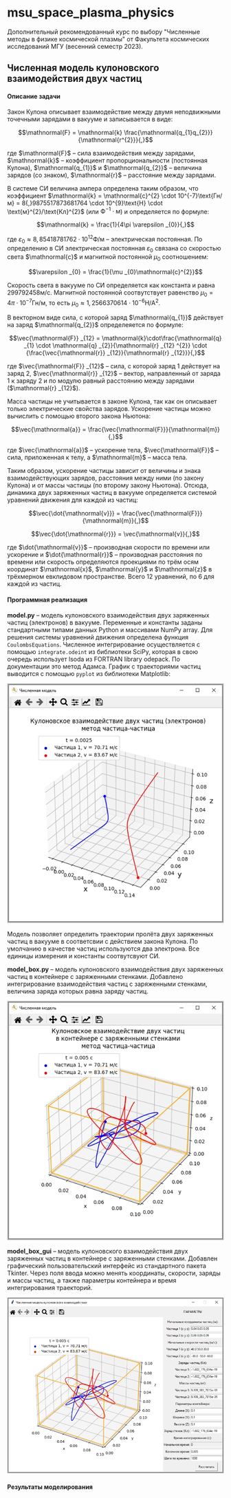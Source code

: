 # msu_space_plasma_physics

Дополнительный рекомендованный курс по выбору "Численные методы в физике космической плазмы" от Факультета космических исследований МГУ (весенний семестр 2023).

## Численная модель кулоновского взаимодействия двух частиц

#### Описание задачи

Закон Кулона описывает взаимодействие между двумя неподвижными точечными зарядами в вакууме и записывается в виде:

$$\mathnormal{F} = \mathnormal{k} \frac{\mathnormal{q_{1}q_{2}}}{\mathnormal{r^{2}}}{,}$$

где $\mathnormal{F}$ – сила взаимодействия между зарядами, $\mathnormal{k}$ – коэффициент пропорциональности (постоянная Кулона), $\mathnormal{q_{1}}$ и $\mathnormal{q_{2}}$ – величина зарядов (со знаком), $\mathnormal{r}$ – расстояние между зарядами.

В системе СИ величина ампера определена таким образом, что коэффициент $\mathnormal{k} = \mathnormal{c}^{2} \cdot 10^{-7}\text{Гн/м} = 8{,}9875517873681764 \cdot 10^{9}\text{Н} \cdot \text{м}^{2}/\text{Кл}^{2}$ (или $\text{Ф}^{-1} \cdot \text{м}$) и определяется по формуле:

$$\mathnormal{k} = \frac{1}{4\pi \varepsilon _{0}}{,}$$

где $\varepsilon _{0} \approx 8{,}85418781762 \cdot 10^{12} \text{Ф/м}$ – электрическая постоянная. По определению в СИ электрическая постоянная $\varepsilon _{0}$ связана со скоростью света $\mathnormal{c}$ и магнитной постоянной $\mu _{0}$ соотношением:

$$\varepsilon _{0} = \frac{1}{\mu _{0}\mathnormal{c}^{2}}$$

Скорость света в вакууме по СИ определяется как константа и равна $299792458 \text{м/с}$. Магнитной постоянной соотвутствует равенство $\mu _{0} = 4 \pi \cdot 10^{-7}\text{Гн/м}$, то есть $\mu _{0} \approx 1{,}2566370614 \cdot 10^{-6}\text{Н/А}^{2}$.

В векторном виде сила, с которой заряд $\mathnormal{q_{1}}$ действует на заряд $\mathnormal{q_{2}}$ определеяется по формуле:

$$\vec{\mathnormal{F}} _{12} = \mathnormal{k}\cdot\frac{\mathnormal{q} _{1} \cdot \mathnormal{q} _{2}}{\mathnormal{r} _{12} ^{2}} \cdot {\frac{\vec{\mathnormal{r}} _{12}}{\mathnormal{r} _{12}}}{,}$$

где $\vec{\mathnormal{F}} _{12}$ – сила, с которой заряд 1 действует на заряд 2, $\vec{\mathnormal{r}} _{12}$ –  вектор, направленный от заряда 1 к заряду 2 и по модулю равный расстоянию между зарядами ($\mathnormal{r} _{12}$). 

Масса частицы не учитывается в законе Кулона, так как он описывает только электрические свойства зарядов. Ускорение частицы можно вычислить с помощью второго закона Ньютона:

$$\vec{\mathnormal{a}} = \frac{\vec{\mathnormal{F}}}{\mathnormal{m}}{,}$$

где $\vec{\mathnormal{a}}$ – ускорение тела, $\vec{\mathnormal{F}}$ – сила, приложенная к телу, а $\mathnormal{m}$ – масса тела.

Таким образом, ускорение частицы зависит от величины и знака взаимодействующих зарядов, расстояния между ними (по закону Кулона) и от массы частицы (по второму закону Ньютона). Отсюда, динамика двух заряженных частиц в вакууме определяется системой уравнений движения для каждой из частиц:

$$\vec{\dot{\mathnormal{v}}} = \frac{\vec{\mathnormal{F}}}{\mathnormal{m}}{,}$$

$$\vec{\dot{\mathnormal{r}}} = \vec{\mathnormal{v}}{,}$$

где $\dot{\mathnormal{v}}$ – производная скорости по времени или ускорение и $\dot{\mathnormal{r}}$ – производная расстояния по времени или скорость определяются проекциями по трём осям координат $\mathnormal{x}$, $\mathnormal{y}$ и $\mathnormal{z}$ в трёхмерном евклидовом пространстве. Всего 12 уравнений, по 6 для каждой из частиц.

#### Программная реализация

**model.py** – модель кулоновского взаимодействия двух заряженных частиц (электронов) в вакууме. Переменные и константы заданы стандартными типами данных Python и массивами NumPy array. Для решения системы уравнений движения определена функция `CoulombsEquations`. Численное интегрирование осуществляется с помощью `integrate.odeint` из библиотеки SciPy, которая в свою очередь использует lsoda из FORTRAN library odepack. По документации это метод Адамса. График с траекториями частиц выводится с помощью `pyplot` из библиотеки Matplotlib:

![Скриншот model.py](/images/screen_model.jpg "Траектории движения двух электронов")

Модель позволяет определить траектории пролёта двух заряженных частиц в вакууме в соответсвии с действием закона Кулона. По умолчанию в качестве частиц используются два электрона. Все единицы измерения и константы соотвутсвуют СИ.

**model_box.py** – модель кулоновского взаимодействия двух заряженных частиц в контейнере с заряженными стенками. Добавлено интегрирование взаимодействия частиц с заряженными стенками, величина заряда которых равна заряду частиц.

![Скриншот model_box.py](/images/screen_model_box.jpg "Траектории движения двух частиц в контейнере с заряженными стенками")

**model_box_gui** – модель кулоновского взаимодействия двух заряженных частиц в контейнере с заряженными стенками. Добавлен графический пользовательский интерфейс из стандартного пакета Tkinter. Через поля ввода можно менять координаты, скорости, заряды и массы частиц, а также параметры контейнера и время интегрирования траекторий.

![Скриншот model_box_gui.py](/images/screen_model_box_gui.jpg "Траектории движения двух частиц в контейнере с заряженными стенками")

#### Результаты моделирования